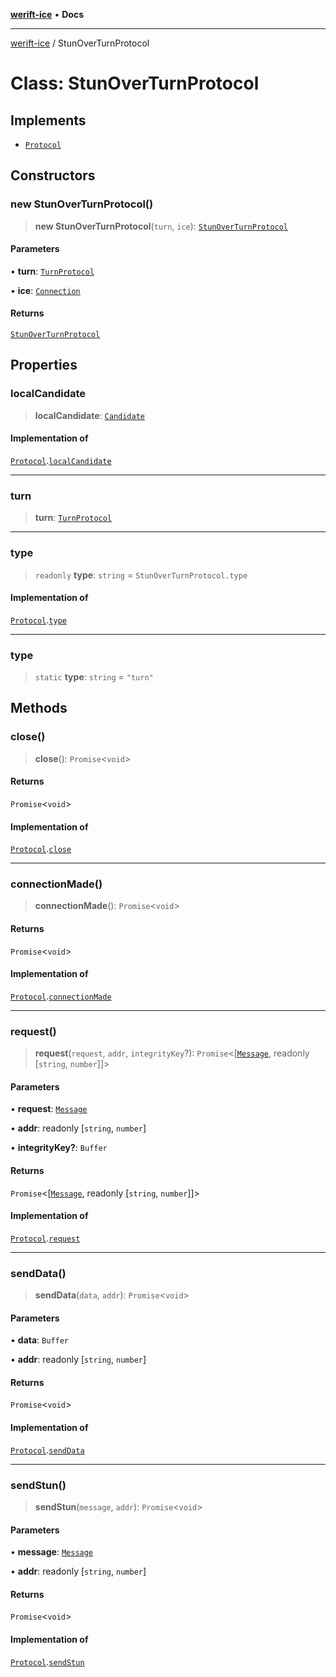 [**werift-ice**](../README.md) • **Docs**

***

[werift-ice](../globals.md) / StunOverTurnProtocol

# Class: StunOverTurnProtocol

## Implements

- [`Protocol`](../interfaces/Protocol.md)

## Constructors

### new StunOverTurnProtocol()

> **new StunOverTurnProtocol**(`turn`, `ice`): [`StunOverTurnProtocol`](StunOverTurnProtocol.md)

#### Parameters

• **turn**: [`TurnProtocol`](TurnProtocol.md)

• **ice**: [`Connection`](Connection.md)

#### Returns

[`StunOverTurnProtocol`](StunOverTurnProtocol.md)

## Properties

### localCandidate

> **localCandidate**: [`Candidate`](Candidate.md)

#### Implementation of

[`Protocol`](../interfaces/Protocol.md).[`localCandidate`](../interfaces/Protocol.md#localcandidate)

***

### turn

> **turn**: [`TurnProtocol`](TurnProtocol.md)

***

### type

> `readonly` **type**: `string` = `StunOverTurnProtocol.type`

#### Implementation of

[`Protocol`](../interfaces/Protocol.md).[`type`](../interfaces/Protocol.md#type)

***

### type

> `static` **type**: `string` = `"turn"`

## Methods

### close()

> **close**(): `Promise`\<`void`\>

#### Returns

`Promise`\<`void`\>

#### Implementation of

[`Protocol`](../interfaces/Protocol.md).[`close`](../interfaces/Protocol.md#close)

***

### connectionMade()

> **connectionMade**(): `Promise`\<`void`\>

#### Returns

`Promise`\<`void`\>

#### Implementation of

[`Protocol`](../interfaces/Protocol.md).[`connectionMade`](../interfaces/Protocol.md#connectionmade)

***

### request()

> **request**(`request`, `addr`, `integrityKey`?): `Promise`\<[[`Message`](Message.md), readonly [`string`, `number`]]\>

#### Parameters

• **request**: [`Message`](Message.md)

• **addr**: readonly [`string`, `number`]

• **integrityKey?**: `Buffer`

#### Returns

`Promise`\<[[`Message`](Message.md), readonly [`string`, `number`]]\>

#### Implementation of

[`Protocol`](../interfaces/Protocol.md).[`request`](../interfaces/Protocol.md#request)

***

### sendData()

> **sendData**(`data`, `addr`): `Promise`\<`void`\>

#### Parameters

• **data**: `Buffer`

• **addr**: readonly [`string`, `number`]

#### Returns

`Promise`\<`void`\>

#### Implementation of

[`Protocol`](../interfaces/Protocol.md).[`sendData`](../interfaces/Protocol.md#senddata)

***

### sendStun()

> **sendStun**(`message`, `addr`): `Promise`\<`void`\>

#### Parameters

• **message**: [`Message`](Message.md)

• **addr**: readonly [`string`, `number`]

#### Returns

`Promise`\<`void`\>

#### Implementation of

[`Protocol`](../interfaces/Protocol.md).[`sendStun`](../interfaces/Protocol.md#sendstun)
